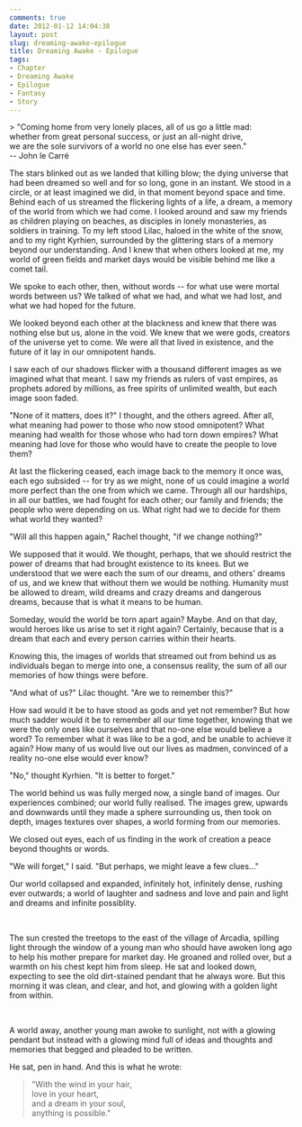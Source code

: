 ```yaml
---
comments: true
date: 2012-01-12 14:04:38
layout: post
slug: dreaming-awake-epilogue
title: Dreaming Awake - Epilogue
tags:
- Chapter
- Dreaming Awake
- Epilogue
- Fantasy
- Story
---
```


<div class="story" markdown="1">
> "Coming home from very lonely places, all of us go a little mad:<br />whether from great personal success, or just an all-night drive,<br />we are the sole survivors of a world no one else has ever seen."<br />-- John le Carré

<br/>

The stars blinked out as we landed that killing blow; the dying universe that had been dreamed so well and for so long, gone in an instant.  We stood in a circle, or at least imagined we did, in that moment beyond space and time.  Behind each of us streamed the flickering lights of a life, a dream, a memory of the world from which we had come.  I looked around and saw my friends as children playing on beaches, as disciples in lonely monasteries, as soldiers in training.  To my left stood Lilac, haloed in the white of the snow, and to my right Kyrhien, surrounded by the glittering stars of a memory beyond our understanding.  And I knew that when others looked at me, my world of green fields and market days would be visible behind me like a comet tail.

We spoke to each other, then, without words -- for what use were mortal words between us?  We talked of what we had, and what we had lost, and what we had hoped for the future.

We looked beyond each other at the blackness and knew that there was nothing else but us, alone in the void.  We knew that we were gods, creators of the universe yet to come.  We were all that lived in existence, and the future of it lay in our omnipotent hands.

I saw each of our shadows flicker with a thousand different images as we imagined what that meant.  I saw my friends as rulers of vast empires, as prophets adored by millions, as free spirits of unlimited wealth, but each image soon faded.

"None of it matters, does it?" I thought, and the others agreed.  After all, what meaning had power to those who now stood omnipotent?  What meaning had wealth for those whose who had torn down empires?  What meaning had love for those who would have to create the people to love them?

At last the flickering ceased, each image back to the memory it once was, each ego subsided -- for try as we might, none of us could imagine a world more perfect than the one from which we came.  Through all our hardships, in all our battles, we had fought for each other; our family and friends; the people who were depending on us.  What right had we to decide for them what world they wanted?

"Will all this happen again," Rachel thought, "if we change nothing?"

We supposed that it would.  We thought, perhaps, that we should restrict the power of dreams that had brought existence to its knees.  But we understood that we were each the sum of our dreams, and others' dreams of us, and we knew that without them we would be nothing.  Humanity must be allowed to dream, wild dreams and crazy dreams and dangerous dreams, because that is what it means to be human.

Someday, would the world be torn apart again?  Maybe.  And on that day, would heroes like us arise to set it right again?  Certainly, because that is a dream that each and every person carries within their hearts.

Knowing this, the images of worlds that streamed out from behind us as individuals began to merge into one, a consensus reality, the sum of all our memories of how things were before.

"And what of us?" Lilac thought.  "Are we to remember this?"

How sad would it be to have stood as gods and yet not remember?  But how much sadder would it be to remember all our time together, knowing that we were the only ones like ourselves and that no-one else would believe a word?  To remember what it was like to be a god, and be unable to achieve it again?  How many of us would live out our lives as madmen, convinced of a reality no-one else would ever know?

"No," thought Kyrhien.  "It is better to forget."

The world behind us was fully merged now, a single band of images.  Our experiences combined; our world fully realised.  The images grew, upwards and downwards until they made a sphere surrounding us, then took on depth, images textures over shapes, a world forming from our memories.

We closed out eyes, each of us finding in the work of creation a peace beyond thoughts or words.

"We will forget," I said.  "But perhaps, we might leave a few clues..."

Our world collapsed and expanded, infinitely hot, infinitely dense, rushing ever outwards; a world of laughter and sadness and love and pain and light and dreams and infinite possiblity.

<br />

The sun crested the treetops to the east of the village of Arcadia, spilling light through the window of a young man who should have awoken long ago to help his mother prepare for market day.  He groaned and rolled over, but a warmth on his chest kept him from sleep.  He sat and looked down, expecting to see the old dirt-stained pendant that he always wore. But this morning it was clean, and clear, and hot, and glowing with a golden light from within.

<br />

A world away, another young man awoke to sunlight, not with a glowing pendant but instead with a glowing mind full of ideas and thoughts and memories that begged and pleaded to be written.

He sat, pen in hand.  And this is what he wrote:

> "With the wind in your hair,<br/>love in your heart,<br/>and a dream in your soul,<br/>anything is possible."
</div>
